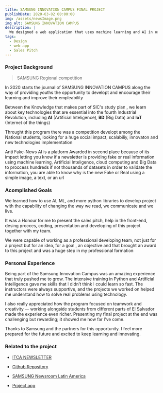 ```yaml
---
title: SAMSUNG INNOVATION CAMPUS FINAL PROJECT
publishDate: 2020-03-02 00:00:00
img: /assets/newsImage.png
img_alt: SAMSUNG INNOVATION CAMPUS
description: |
  We designed a web application that uses machine learning and AI in order to casify and explain newsletters with a screenshot, url or a simple text 
tags:
  - Design
  - web app
  - Sales Pitch
---
```

### Project Background

> SAMSUNG Regional competition

In 2020 starts the journal of SAMSUNG INNOVATION CAMPUS along the way of providing youths the opportunity to developt and encourage their learning and improve their empleability 

Between the Knowledge that makes part of SIC's study plan , we learn about key technologies that are essential into the fourth Industrial Revolution, including <b>AI</b> (Artificial Inteligence), <b>BD</b> (Big Data) and <b>IoT</b> (Internet of the things)

Throught this program there was a competition developt among the National students, looking for a huge social impact, scalabiliy, innovaton and new technologies implementation

Anti Fake-News AI is a platform Awarded in second place because of its impact letting you know if a newsletter is providing fake or real information using machine learning, Artificial Inteligence, cloud computing and Big Data to proccess hundreds if not thousands of datasets in order to validate the information, you are able to know why is the new Fake or Real using a simple image, a text, or an url 

### Acomplished Goals 

We learned how to use AI, ML, and more python libraries to develop project with the capability of changing the way we read, we communicate and we live.

It was a Honour for me to present the sales pitch, help in the front-end, desing procces, coding, presentation and developing of this project together with my team.

We were capable of working as a professional developing team, not just for a project but for an idea, for a goal , an objective and that brought an award to this project and was a huge step in my professional formation 

### Personal Experience 

Being part of the Samsung Innovation Campus was an amazing experience that truly pushed me to grow. The intensive training in Python and Artificial Intelligence gave me skills that I didn’t think I could learn so fast. The instructors were always supportive, and the projects we worked on helped me understand how to solve real problems using technology.

I also really appreciated how the program focused on teamwork and creativity — working alongside students from different parts of El Salvador made the experience even richer. Presenting my final project at the end was challenging but rewarding; it showed me how far I’ve come.

Thanks to Samsung and the partners for this opportunity. I feel more prepared for the future and excited to keep learning and innovating.


### Related to the project

- <a href="https://www.itca.edu.sv/2025/04/11/itca-fue-la-sede-la-clausura-la-5a-edicion-del-samsung-innovation-campus-salvador-2025/"> ITCA NEWSLETTER </a>
- <a href="https://github.com/repositoriosHackaton/SIC25es-Error404-SQLovers-?tab=readme-ov-file"> Github Repository </a>
- <a href="https://news.samsung.com/latin/samsung-innovation-campus-culmina-con-exito-programa-de-phyton-e-inteligencia-artificial-en-el-salvador"> SAMSUNG Newsroom Latin America</a>

- <a href="https://samsung-innovation-campus-final-project.vercel.app/"> Project app</a>
